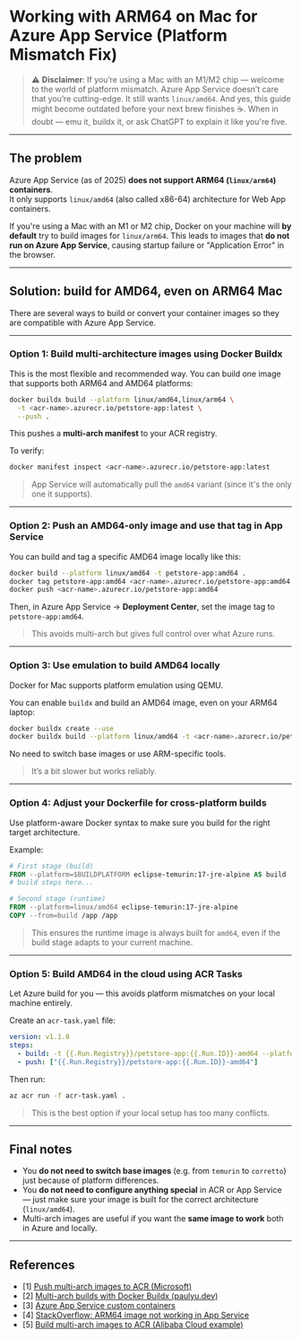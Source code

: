 # Working with ARM64 on Mac for Azure App Service (Platform Mismatch Fix)

> ⚠️ **Disclaimer**: If you’re using a Mac with an M1/M2 chip — welcome to the world of platform mismatch. Azure App Service doesn’t care that you’re cutting-edge. It still wants `linux/amd64`. And yes, this guide might become outdated before your next brew finishes ☕. When in doubt — emu it, buildx it, or ask ChatGPT to explain it like you're five.

<hr>

## The problem

Azure App Service (as of 2025) **does not support ARM64 (`linux/arm64`) containers**.  
It only supports `linux/amd64` (also called x86-64) architecture for Web App containers.

If you're using a Mac with an M1 or M2 chip, Docker on your machine will **by default** try to build images for `linux/arm64`. This leads to images that **do not run on Azure App Service**, causing startup failure or "Application Error" in the browser.

---

## Solution: build for AMD64, even on ARM64 Mac

There are several ways to build or convert your container images so they are compatible with Azure App Service.

---

### Option 1: Build multi-architecture images using Docker Buildx

This is the most flexible and recommended way. You can build one image that supports both ARM64 and AMD64 platforms:

```bash
docker buildx build --platform linux/amd64,linux/arm64 \
  -t <acr-name>.azurecr.io/petstore-app:latest \
  --push .
```

This pushes a **multi-arch manifest** to your ACR registry.

To verify:

```bash
docker manifest inspect <acr-name>.azurecr.io/petstore-app:latest
```

> App Service will automatically pull the `amd64` variant (since it's the only one it supports).

---

### Option 2: Push an AMD64-only image and use that tag in App Service

You can build and tag a specific AMD64 image locally like this:

```bash
docker build --platform linux/amd64 -t petstore-app:amd64 .
docker tag petstore-app:amd64 <acr-name>.azurecr.io/petstore-app:amd64
docker push <acr-name>.azurecr.io/petstore-app:amd64
```

Then, in Azure App Service → **Deployment Center**, set the image tag to `petstore-app:amd64`.

> This avoids multi-arch but gives full control over what Azure runs.

---

### Option 3: Use emulation to build AMD64 locally

Docker for Mac supports platform emulation using QEMU.

You can enable `buildx` and build an AMD64 image, even on your ARM64 laptop:

```bash
docker buildx create --use
docker buildx build --platform linux/amd64 -t <acr-name>.azurecr.io/petstore-app:latest --push .
```

No need to switch base images or use ARM-specific tools.

> It’s a bit slower but works reliably.

---

### Option 4: Adjust your Dockerfile for cross-platform builds

Use platform-aware Docker syntax to make sure you build for the right target architecture.

Example:

```Dockerfile
# First stage (build)
FROM --platform=$BUILDPLATFORM eclipse-temurin:17-jre-alpine AS build
# build steps here...

# Second stage (runtime)
FROM --platform=linux/amd64 eclipse-temurin:17-jre-alpine
COPY --from=build /app /app
```

> This ensures the runtime image is always built for `amd64`, even if the build stage adapts to your current machine.

---

### Option 5: Build AMD64 in the cloud using ACR Tasks

Let Azure build for you — this avoids platform mismatches on your local machine entirely.

Create an `acr-task.yaml` file:

```yaml
version: v1.1.0
steps:
  - build: -t {{.Run.Registry}}/petstore-app:{{.Run.ID}}-amd64 --platform linux/amd64 -f Dockerfile .
  - push: ["{{.Run.Registry}}/petstore-app:{{.Run.ID}}-amd64"]
```

Then run:

```bash
az acr run -f acr-task.yaml .
```

> This is the best option if your local setup has too many conflicts.

---

## Final notes

- You **do not need to switch base images** (e.g. from `temurin` to `corretto`) just because of platform differences.
- You **do not need to configure anything special** in ACR or App Service — just make sure your image is built for the correct architecture (`linux/amd64`).
- Multi-arch images are useful if you want the **same image to work** both in Azure and locally.

---

## References

- [1] [Push multi-arch images to ACR (Microsoft)](https://learn.microsoft.com/en-us/azure/container-registry/push-multi-architecture-images)
- [2] [Multi-arch builds with Docker Buildx (paulyu.dev)](https://paulyu.dev/article/building-and-deploying-multi-arch-container-images-guide/)
- [3] [Azure App Service custom containers](https://learn.microsoft.com/en-us/azure/app-service/tutorial-custom-container)
- [4] [StackOverflow: ARM64 image not working in App Service](https://stackoverflow.com/questions/73621200/how-to-host-a-arm64-docker-container-on-azure-container-apps)
- [5] [Build multi-arch images to ACR (Alibaba Cloud example)](https://www.alibabacloud.com/help/en/acr/use-cases/build-and-push-multi-arch-images-locally-to-container-registry-service)
